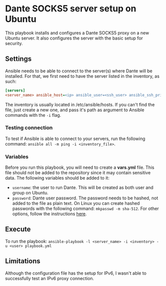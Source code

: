 # Dante SOCKS5 server setup on Ubuntu

This playbook installs and configures a Dante SOCKS5 proxy on a new Ubuntu server. It also configures the server with the basic setup for security.

## Settings

Ansible needs to be able to connect to the server(s) where Dante will be installed. For that, we first need to have the server listed in the inventory, as such:

```ini
[servers]
<server_name> ansible_host=<ip> ansible_user=<ssh_user> ansible_ssh_private_key_file=<ssh_key_path>
```

The inventory is usually located in /etc/ansible/hosts. If you can't find the file, just create a new one, and pass it's path as argument to Ansible commands with the `-i` flag.

### Testing connection

To test if Ansible is able to connect to your servers, run the following command: `ansible all -m ping -i <inventory_file>`.

### Variables

Before you run this playbook, you will need to create a **vars.yml** file. This file should not be added to the repository since it may contain sensitive data. The following variables should be added to it:

- `username`: the user to run Dante. This will be created as both user and group on Ubuntu.
- `password`: Dante user password. The password needs to be hashed, not added to the file as plain text. On Linux you can create hashed passwords with the following command: `mkpasswd -m sha-512`. For other options, follow the instructions [here](https://docs.ansible.com/ansible/latest/reference_appendices/faq.html#how-do-i-generate-encrypted-passwords-for-the-user-module).

## Execute

To run the playbook: `ansible-playbook -l <server_name> -i <inventory> -u <user> playbook.yml`

## Limitations

Although the configuration file has the setup for IPv6, I wasn't able to successfully test an IPv6 proxy connection.
